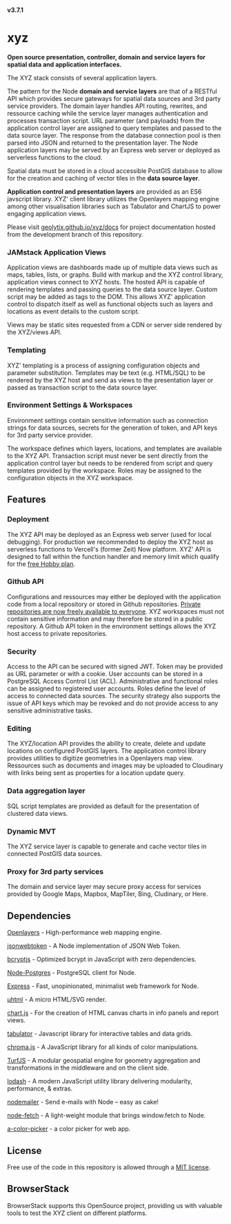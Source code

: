**v3.7.1**

# xyz

**Open source presentation, controller, domain and service layers for spatial data and application interfaces.**

The XYZ stack consists of several application layers.

The pattern for the Node **domain and service layers** are that of a RESTful API which provides secure gateways for spatial data sources and 3rd party service providers. The domain layer handles API routing, rewrites, and ressource caching while the service layer manages authentication and processes transaction script. URL parameter (and payloads) from the application control layer are assigned to query templates and passed to the data source layer. The response from the database connection pool is then parsed into JSON and returned to the presentation layer. The Node application layers may be served by an Express web server or deployed as serverless functions to the cloud.

Spatial data must be stored in a cloud accessible PostGIS database to allow for the creation and caching of vector tiles in the **data source layer**.

**Application control and presentation layers** are provided as an ES6 javscript library. XYZ' client library utilizes the Openlayers mapping engine among other visualisation libraries such as Tabulator and ChartJS to power engaging application views.

Please visit [geolytix.github.io/xyz/docs](https://geolytix.github.io/xyz/docs) for project documentation hosted from the development branch of this repository.

### JAMstack Application Views

Application views are dashboards made up of multiple data views such as maps, tables, lists, or graphs. Build with markup and the XYZ control library, application views connect to XYZ hosts. The hosted API is capable of rendering templates and passing queries to the data source layer. Custom script may be added as tags to the DOM. This allows XYZ' application control to dispatch itself as well as functional objects such as layers and locations as event details to the custom script.

Views may be static sites requested from a CDN or server side rendered by the XYZ/views API.

### Templating

XYZ' templating is a process of assigning configuration objects and parameter substitution. Templates may be text (e.g. HTML/SQL) to be rendered by the XYZ host and send as views to the presentation layer or passed as transaction script to the data source layer.

### Environment Settings & Workspaces

Environment settings contain sensitive information such as connection strings for data sources, secrets for the generation of token, and API keys for 3rd party service provider.

The workspace defines which layers, locations, and templates are available to the XYZ API. Transaction script must never be sent directly from the application control layer but needs to be rendered from script and query templates provided by the workspace. Roles may be assigned to the configuration objects in the XYZ workspace.

## Features

### Deployment

The XYZ API may be deployed as an Express web server (used for local debugging). For production we recommended to deploy the XYZ host as serverless functions to Vercell's (former Zeit) Now platform. XYZ' API is designed to fall within the function handler and memory limit which qualify for the [free Hobby plan](https://vercel.com/pricing).

### Github API

Configurations and ressources may either be deployed with the application code from a local repository or stored in Github repositories. [Private repositories are now freely available to everyone](https://github.blog/2020-04-14-github-is-now-free-for-teams/). XYZ workspaces must not contain sensitive information and may therefore be stored in a public repository. A Github API token in the environment settings allows the XYZ host access to private repositories.

### Security

Access to the API can be secured with signed JWT. Token may be provided as URL parameter or with a cookie. User accounts can be stored in a PostgreSQL Access Control List (ACL). Administrative and functional roles can be assigned to registered user accounts. Roles define the level of access to connected data sources. The security strategy also supports the issue of API keys which may be revoked and do not provide access to any sensitive administrative tasks.

### Editing

The XYZ/location API provides the ability to create, delete and update locations on configured PostGIS layers. The application control library provides utilities to digitize geometries in a Openlayers map view. Ressources such as documents and images may be uploaded to Cloudinary with links being sent as properties for a location update query.

### Data aggregation layer

SQL script templates are provided as default for the presentation of clustered data views.

### Dynamic MVT

The XYZ service layer is capable to generate and cache vector tiles in connected PostGIS data sources.

### Proxy for 3rd party services

The domain and service layer may secure proxy access for services provided by Google Maps, Mapbox, MapTiler, Bing, Cludinary, or Here.

## Dependencies

[Openlayers](https://github.com/openlayers/openlayers) - High-performance web mapping engine.

[jsonwebtoken](https://www.npmjs.com/package/jsonwebtoken) - A Node implementation of JSON Web Token.

[bcryptjs](https://www.npmjs.com/package/bcryptjs) - Optimized bcrypt in JavaScript with zero dependencies.

[Node-Postgres](https://github.com/brianc/node-postgres) - PostgreSQL client for Node.

[Express](https://www.npmjs.com/package/express) - Fast, unopinionated, minimalist web framework for Node.

[µhtml](https://github.com/WebReflection/uhtml) - A micro HTML/SVG render.

[chart.js](https://github.com/chartjs/Chart.js) - For the creation of HTML canvas charts in info panels and report views.

[tabulator](https://github.com/olifolkerd/tabulator) - Javascript library for interactive tables and data grids.

[chroma.js](https://github.com/gka/chroma.js) - A JavaScript library for all kinds of color manipulations.

[TurfJS](https://github.com/Turfjs/turf) - A modular geospatial engine for geometry aggregation and transformations in the middleware and on the client side.

[lodash](https://github.com/lodash/lodash) - A modern JavaScript utility library delivering modularity, performance, & extras.

[nodemailer](https://github.com/nodemailer/nodemailer) - Send e-mails with Node – easy as cake!

[node-fetch](https://github.com/bitinn/node-fetch) - A light-weight module that brings window.fetch to Node.

[a-color-picker](https://narsenico.github.io/a-color-picker/) - a color picker for web app.


## License

Free use of the code in this repository is allowed through a [MIT license](https://github.com/GEOLYTIX/xyz/blob/master/LICENSE).


## BrowserStack

BrowserStack supports this OpenSource project, providing us with valuable tools to test the XYZ client on different platforms.
